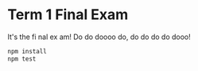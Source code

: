 # Term 1 Final Exam

It's the fi nal ex am! Do do doooo do, do do do do dooo!

```bash
npm install
npm test
```